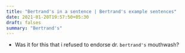 ```yaml
---
title: "Bertrand's in a sentence | Bertrand's example sentences"
date: 2021-01-20T19:57:50+05:30
draft: falses
summary: "Bertrand's"
---
```

- Was it for this that i refused to endorse dr. `bertrand's` mouthwash?
                 
